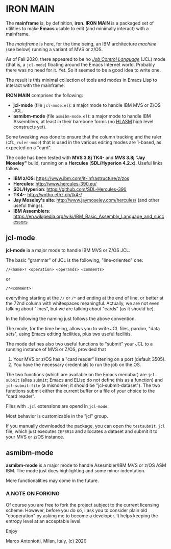 # IRON MAIN

The **mainframe** is, by definition, **iron**.  **IRON MAIN** is a
packaged set of utilities to make **Emacs** usable to edit (and
minimally interact) with a mainframe.

The *mainframe* is here, for the time being, an IBM architecture
*machine* (see below) running a variant of MVS or z/OS.

As of Fall 2020, there appeared to be no [*Job Control
Language*](https://en.wikipedia.org/wiki/Job_Control_Language) (JCL)
mode (that is, a `jcl-mode`) floating around the Emacs Internet world.
Probably there was no need for it.  Yet.  So it seemed to be a good
idea to write one.

The result is this minimal collection of tools and modes in Emacs Lisp
to interact with the mainframe.

**IRON MAIN** comprises the following:

* **jcl-mode** (file `jcl-mode.el`): a major mode to handle IBM MVS or Z/OS
  JCL.
* **asmibm-mode** (file `asmibm-mode.el`): a major mode to handle IBM
  Assemblers, at least in their barebone forms (no
  [HLASM](https://en.wikipedia.org/wiki/IBM_High_Level_Assembler) high
  level constructs yet).
  
Some tweaking was done to ensure that the column tracking and the
ruler (cfr., `ruler-mode`) that is used in the various editing modes
are 1-based, as expected on a "card".

The code has been tested with **MVS 3.8j TK4-** and **MVS 3.8j "Jay
Moseley"** build, running on a **Hercules** (**SDL/Hyperion 4.2.x**).
Useful links follow.

* **IBM z/OS**: <https://www.ibm.com/it-infrastructure/z/zos>
* **Hercules**: <http://www.hercules-390.eu/>
* **SDL/Hyperion**: <https://github.com/SDL-Hercules-390>
* **TK4-**: <http://wotho.ethz.ch/tk4-/>
* **Jay Moseley's site**: <http://www.jaymoseley.com/hercules/> (and
                          other useful things).
* **IBM Assemblers**:
  <https://en.wikipedia.org/wiki/IBM_Basic_Assembly_Language_and_successors>


## jcl-mode

**jcl-mode** ia a major mode to handle IBM MVS or Z/OS JCL.

The basic "grammar" of JCL is the following, "line-oriented" one:

	//<name>? <operation> <operands> <comments>

or

	/*<comment>

everything starting at the `//` or `/*` and ending at the end of
line, or better at the 72nd column with whitespaces meaningful.
Actually, we are not even talking about "lines", but we are
talking about "cards" (as it should be).

In the following the naming just follows the above convention.

The mode, for the time being, allows you to write JCL files,
pardon, "data sets", using Emacs editing facilities, plus two
useful facilitis.

The mode defines also two useful functions to "submit" your JCL
to a running instance of MVS or Z/OS, provided that

1. Your MVS or z/OS has a "card reader" listening on a port
   (default 3505).
2. You have the necessary credentials to run the job on the OS.

The two functions (which are available on the Emacs menubar) are
`jcl-submit` (alias `submit`; Emacs and ELisp do not define this
as a function) and `jcl-submit-file` (a misnomer; it should be
"jcl-submit-dataset").  The two functions submit either the
current buffer or a file of your choice to the "card reader".

Files with `.jcl` extensions are opend in `jcl-mode`.

Most behavior is customizable in the "jcl" group.

If you manually downloaded the package, you can open the
`testsubmit.jcl` file, which just executes `IEFBR14` and
allocates a dataset and submit it to your MVS or z/OS
instance.


## asmibm-mode

**asmibm-mode** is a major mode to handle Asesmbler/IBM MVS or z/OS
ASM IBM.  The mode just does highlighting and some minor indentation.

More functionalities may come in the future.

### A NOTE ON FORKING

Of course you are free to fork the project subject to the current
licensing scheme.  However, before you do so, I ask you to consider
plain old "cooperation" by asking me to become a developer.
It helps keeping the entropy level at an acceptable level.



Enjoy

Marco Antoniotti, Milan, Italy, (c) 2020
